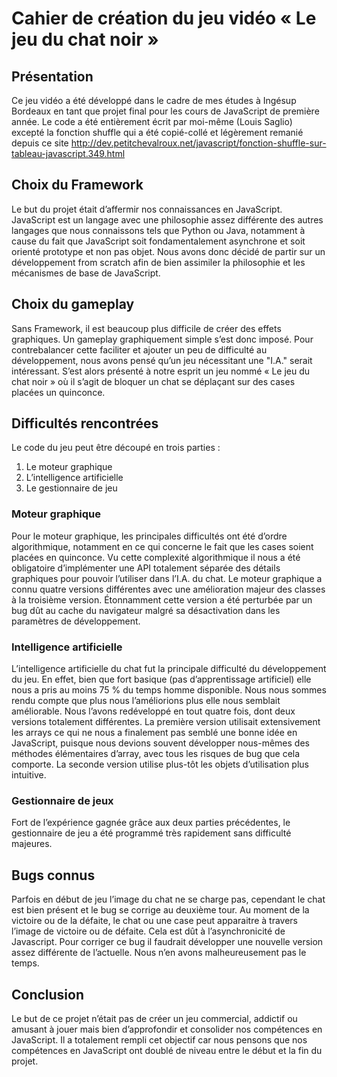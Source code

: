 # Cahier de création du jeu vidéo « Le jeu du chat noir »

## Présentation
Ce jeu vidéo a été développé dans le cadre de mes études à Ingésup Bordeaux en tant que projet final pour les cours de JavaScript de première année.
Le code a été entièrement écrit par moi-même (Louis Saglio) excepté la fonction shuffle qui a été copié-collé et légèrement remanié depuis ce site http://dev.petitchevalroux.net/javascript/fonction-shuffle-sur-tableau-javascript.349.html

## Choix du Framework
Le but du projet était d’affermir nos connaissances en JavaScript.
JavaScript est un langage avec une philosophie assez différente des autres langages que nous connaissons tels que Python ou Java, notamment à cause du fait que JavaScript soit fondamentalement asynchrone et soit orienté prototype et non pas objet.
Nous avons donc décidé de partir sur un développement from scratch afin de bien assimiler la philosophie et les mécanismes de base de JavaScript.

## Choix du gameplay
Sans Framework, il est beaucoup plus difficile de créer des effets graphiques. Un gameplay graphiquement simple s’est donc imposé. Pour contrebalancer cette faciliter et ajouter un peu de difficulté au développement, nous avons pensé qu’un jeu nécessitant une "I.A." serait intéressant.
S’est alors présenté à notre esprit un jeu nommé « Le jeu du chat noir » où il s’agit de bloquer un chat se déplaçant sur des cases placées un quinconce. 

## Difficultés rencontrées
Le code du jeu peut être découpé en trois parties :
1.	Le moteur graphique
2.	L’intelligence artificielle
3.	Le gestionnaire de jeu
### Moteur graphique
Pour le moteur graphique, les principales difficultés ont été d’ordre algorithmique, notamment en ce qui concerne le fait que les cases soient placées en quinconce.
Vu cette complexité algorithmique il nous a été obligatoire d’implémenter une API totalement séparée des détails graphiques pour pouvoir l’utiliser dans l’I.A. du chat.
Le moteur graphique a connu quatre versions différentes avec une amélioration majeur des classes à la troisième version. Étonnamment cette version a été perturbée par un bug dût au cache du navigateur malgré sa désactivation dans les paramètres de développement.
### Intelligence artificielle
L’intelligence artificielle du chat fut la principale difficulté du développement du jeu. En effet, bien que fort basique (pas d’apprentissage artificiel) elle nous a pris au moins 75 % du temps homme disponible. Nous nous sommes rendu compte que plus nous l’améliorions plus elle nous semblait améliorable.
Nous l’avons redéveloppé en tout quatre fois, dont deux versions totalement différentes.
La première version utilisait extensivement les arrays ce qui ne nous a finalement pas semblé une bonne idée en JavaScript, puisque nous devions souvent développer nous-mêmes des méthodes élémentaires d’array, avec tous les risques de bug que cela comporte.
La seconde version utilise plus-tôt les objets d’utilisation plus intuitive.
### Gestionnaire de jeux
Fort de l’expérience gagnée grâce aux deux parties précédentes, le gestionnaire de jeu a été programmé très rapidement sans difficulté majeures.
## Bugs connus
Parfois en début de jeu l’image du chat ne se charge pas, cependant le chat est bien présent et le bug se corrige au deuxième tour.
Au moment de la victoire ou de la défaite, le chat ou une case peut apparaitre à travers l’image de victoire ou de défaite. Cela est dût à l’asynchronicité de Javascript. Pour corriger ce bug il faudrait développer une nouvelle version assez différente de l’actuelle. Nous n’en avons malheureusement pas le temps.

## Conclusion
Le but de ce projet n’était pas de créer un jeu commercial, addictif ou amusant à jouer mais bien d’approfondir et consolider nos compétences en JavaScript. Il a totalement rempli cet objectif car nous pensons que nos compétences en JavaScript ont doublé de niveau entre le début et la fin du projet.
